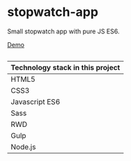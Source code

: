 # stopwatch-app

Small stopwatch app with pure JS ES6.

[Demo](https://haendzel.github.io/stopwatch-app/)

##

| Technology  stack in this project  |
| --------------|
| HTML5         |
| CSS3          |
| Javascript ES6|
| Sass          |
| RWD           |
| Gulp          |
| Node.js       |

